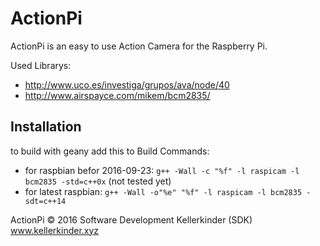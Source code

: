 # ActionPi

ActionPi is an easy to use Action Camera for the Raspberry Pi.

Used Librarys:     
- http://www.uco.es/investiga/grupos/ava/node/40   
- http://www.airspayce.com/mikem/bcm2835/

## Installation

to build with geany add this to Build Commands:    
- for raspbian befor 2016-09-23: `g++ -Wall -c "%f" -l raspicam -l bcm2835 -std=c++0x` (not tested yet)    
- for latest raspbian: `g++ -Wall -o"%e" "%f" -l raspicam -l bcm2835 -sdt=c++14`

ActionPi © 2016 Software Development Kellerkinder (SDK)     
www.kellerkinder.xyz
